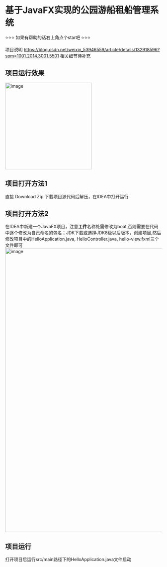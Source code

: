 # 基于JavaFX实现的公园游船租船管理系统

⭐️⭐️⭐️ 如果有帮助的话右上角点个star吧 ⭐️⭐️⭐️

项目说明 https://blog.csdn.net/weixin_53946559/article/details/132918596?spm=1001.2014.3001.5501
相关细节待补充

## 项目运行效果
<img width="278" alt="image" src="https://github.com/HeyDYF/Rent-Boat/assets/82710908/805c5976-4e9c-4dc3-abc7-c88937b97475">

## 项目打开方法1
直接 Download Zip 下载项目源代码后解压，在IDEA中打开运行

## 项目打开方法2
在IDEA中新建一个JavaFX项目，注意**工件**名称处需修改为boat,否则需要在代码中逐个修改为自己命名的包名；JDK下载或选择JDK8级以后版本，创建项目,然后修改项目中的HelloApplication.java, HelloController.java, hello-view.fxml三个文件即可
<img width="912" alt="image" src="https://github.com/HeyDYF/Rent-Boat/assets/82710908/baa56222-1a40-4945-97e5-76a860bc3f55">

## 项目运行
打开项目后运行src/main路径下的HelloApplication.java文件启动
